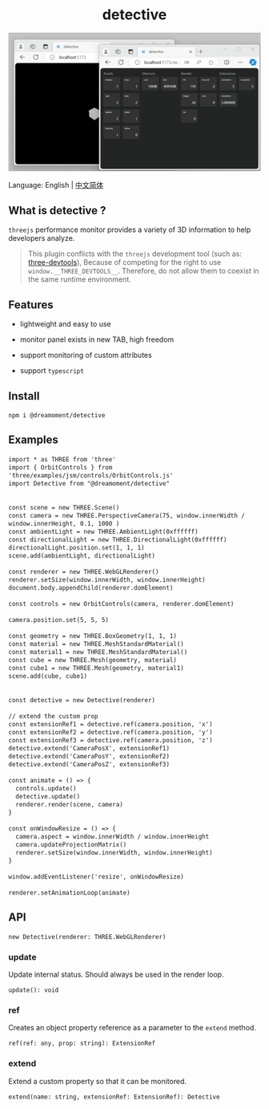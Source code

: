 <h1 align="center">detective</h1>

![](/docs/preview.gif)

Language: English | [中文简体](README_zh_cn.md)

## What is detective ?

`threejs` performance monitor provides a variety of 3D information to help developers analyze.

> This plugin conflicts with the `threejs` development tool (such as: [three-devtools](https://github.com/threejs/three-devtools)), Because of competing for the right to use `window.__THREE_DEVTOOLS__`. Therefore, do not allow them to coexist in the same runtime environment.

## Features

- lightweight and easy to use

- monitor panel exists in new TAB, high freedom

- support monitoring of custom attributes

- support `typescript`

## Install

```
npm i @dreamoment/detective
```

## Examples

```
import * as THREE from 'three'
import { OrbitControls } from 'three/examples/jsm/controls/OrbitControls.js'
import Detective from "@dreamoment/detective"


const scene = new THREE.Scene()
const camera = new THREE.PerspectiveCamera(75, window.innerWidth / window.innerHeight, 0.1, 1000 )
const ambientLight = new THREE.AmbientLight(0xffffff)
const directionalLight = new THREE.DirectionalLight(0xffffff)
directionalLight.position.set(1, 1, 1)
scene.add(ambientLight, directionalLight)

const renderer = new THREE.WebGLRenderer()
renderer.setSize(window.innerWidth, window.innerHeight)
document.body.appendChild(renderer.domElement)

const controls = new OrbitControls(camera, renderer.domElement)

camera.position.set(5, 5, 5)

const geometry = new THREE.BoxGeometry(1, 1, 1)
const material = new THREE.MeshStandardMaterial()
const material1 = new THREE.MeshStandardMaterial()
const cube = new THREE.Mesh(geometry, material)
const cube1 = new THREE.Mesh(geometry, material1)
scene.add(cube, cube1)


const detective = new Detective(renderer)

// extend the custom prop
const extensionRef1 = detective.ref(camera.position, 'x')
const extensionRef2 = detective.ref(camera.position, 'y')
const extensionRef3 = detective.ref(camera.position, 'z')
detective.extend('CameraPosX', extensionRef1)
detective.extend('CameraPosY', extensionRef2)
detective.extend('CameraPosZ', extensionRef3)

const animate = () => {
  controls.update()
  detective.update()
  renderer.render(scene, camera)
}

const onWindowResize = () => {
  camera.aspect = window.innerWidth / window.innerHeight
  camera.updateProjectionMatrix()
  renderer.setSize(window.innerWidth, window.innerHeight)
}

window.addEventListener('resize', onWindowResize)

renderer.setAnimationLoop(animate)
```

## API

```
new Detective(renderer: THREE.WebGLRenderer)
```

### update

Update internal status. Should always be used in the render loop.

```
update(): void
```

### ref

Creates an object property reference as a parameter to the `extend` method.

```
ref(ref: any, prop: string): ExtensionRef
```

### extend

Extend a custom property so that it can be monitored.

```
extend(name: string, extensionRef: ExtensionRef): Detective
```